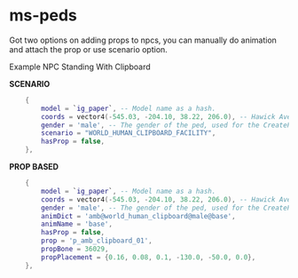 # ms-peds

Got two options on adding props to npcs, you can manually do animation and attach the prop or use scenario option.

Example NPC Standing With Clipboard 

**SCENARIO**
```lua
	{
		model = `ig_paper`, -- Model name as a hash.
		coords = vector4(-545.03, -204.10, 38.22, 206.0), -- Hawick Ave (X, Y, Z, Heading)
		gender = 'male', -- The gender of the ped, used for the CreatePed native.
		scenario = "WORLD_HUMAN_CLIPBOARD_FACILITY",
		hasProp = false,
	},
```

**PROP BASED**
```lua
	{
		model = `ig_paper`, -- Model name as a hash.
		coords = vector4(-545.03, -204.10, 38.22, 206.0), -- Hawick Ave (X, Y, Z, Heading)
		gender = 'male', -- The gender of the ped, used for the CreatePed native.
		animDict = 'amb@world_human_clipboard@male@base',
		animName = 'base',
		hasProp = false,
		prop = 'p_amb_clipboard_01',
		propBone = 36029,
		propPlacement = {0.16, 0.08, 0.1, -130.0, -50.0, 0.0},
	},
```
